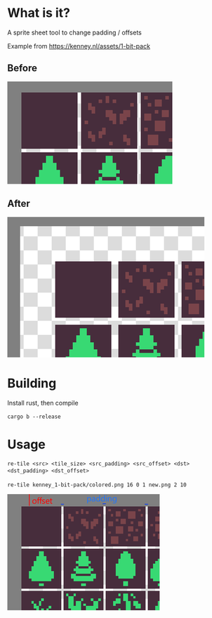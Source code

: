 # What is it?

A sprite sheet tool to change padding / offsets

Example from https://kenney.nl/assets/1-bit-pack

## Before

![before](doc/before.png)

## After

![after](doc/after.png)

# Building

Install rust, then compile

```
cargo b --release
```

# Usage

```
re-tile <src> <tile_size> <src_padding> <src_offset> <dst> <dst_padding> <dst_offset>

re-tile kenney_1-bit-pack/colored.png 16 0 1 new.png 2 10
```

![padding_offset](doc/padding_offset.png)